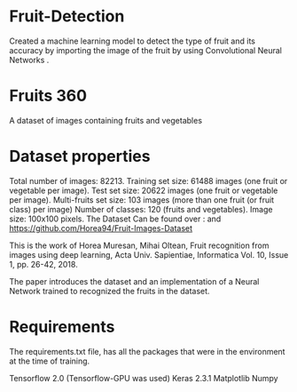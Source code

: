# Fruit-Detection
Created a machine learning model to detect the type of fruit and its accuracy by importing the image of the fruit by using Convolutional Neural Networks .

# Fruits 360
A dataset of images containing fruits and vegetables

# Dataset properties
Total number of images: 82213. Training set size: 61488 images (one fruit or vegetable per image). Test set size: 20622 images (one fruit or vegetable per image). Multi-fruits set size: 103 images (more than one fruit (or fruit class) per image) Number of classes: 120 (fruits and vegetables). Image size: 100x100 pixels. The Dataset Can be found over : and https://github.com/Horea94/Fruit-Images-Dataset

This is the work of Horea Muresan, Mihai Oltean, Fruit recognition from images using deep learning, Acta Univ. Sapientiae, Informatica Vol. 10, Issue 1, pp. 26-42, 2018.

The paper introduces the dataset and an implementation of a Neural Network trained to recognized the fruits in the dataset.

# Requirements
The requirements.txt file, has all the packages that were in the environment at the time of training.

Tensorflow 2.0 (Tensorflow-GPU was used) Keras 2.3.1 Matplotlib Numpy
